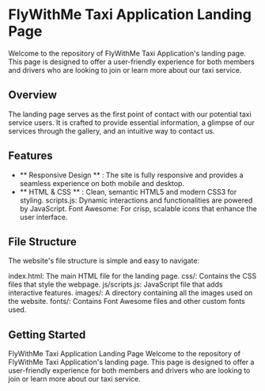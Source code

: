 # FlyWithMe Taxi Application Landing Page
Welcome to the repository of FlyWithMe Taxi Application's landing page. This page is designed to offer a user-friendly experience for both members and drivers who are looking to join or learn more about our taxi service.

## Overview
The landing page serves as the first point of contact with our potential taxi service users. It is crafted to provide essential information, a glimpse of our services through the gallery, and an intuitive way to contact us.

## Features
- ** Responsive Design ** : The site is fully responsive and provides a seamless experience on both mobile and desktop.
- ** HTML & CSS ** : Clean, semantic HTML5 and modern CSS3 for styling.
scripts.js: Dynamic interactions and functionalities are powered by JavaScript.
Font Awesome: For crisp, scalable icons that enhance the user interface.

## File Structure
The website's file structure is simple and easy to navigate:

index.html: The main HTML file for the landing page.
css/: Contains the CSS files that style the webpage.
js/scripts.js: JavaScript file that adds interactive features.
images/: A directory containing all the images used on the website.
fonts/: Contains Font Awesome files and other custom fonts used.

## Getting Started
FlyWithMe Taxi Application Landing Page
Welcome to the repository of FlyWithMe Taxi Application's landing page. This page is designed to offer a user-friendly experience for both members and drivers who are looking to join or learn more about our taxi service.